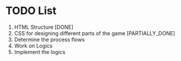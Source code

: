 # TODO List
1. HTML Structure [DONE]
2. CSS for designing different parts of the game [PARTIALLY_DONE]
4. Determine the process flows
5. Work on Logics
6. Implement the logics